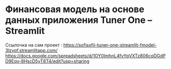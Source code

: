 # Финансовая модель на основе данных приложения Tuner One – Streamlit

Ссылочка на сам проект : 
https://sofisofii-tuner-one-streamlit-fmodel-3lzyqf.streamlitapp.com/
https://docs.google.com/spreadsheets/d/1OY0lmhnL4fvYqVXTz806cqDGdPD9Eqv-8HscD5yT8T4/edit?usp=sharing
